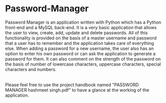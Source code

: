 # Password-Manager

Password Manager is an application written with Python which has a Python front-end and a MySQL back-end. It is a very basic application that allows the user to view, create, add, update and delete passwords. All of this functionality is provided on the basis of a master username and password that a user has to remember and the application takes care of everything else. When adding a password for a new username, the user also has an option to enter his own password or can ask the application to generate a password for them. It can also comment on the strength of the password on the basis of number of lowercase characters, uppercase characters, special characters and numbers.

###### 
Please feel free to use the project handbook named "PASSWORD MANAGER hashmeet singh.pdf" to have a glance at the working of the application. 

